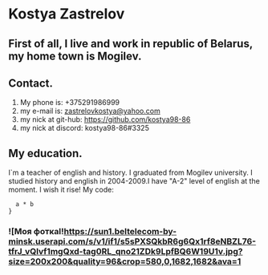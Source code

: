 # Kostya Zastrelov
##  First of all, I live and work in republic of Belarus, my home town is Mogilev.
##  Contact.
1.    My phone is: +375291986999
2.    my e-mail is: zastrelovkostya@yahoo.com
3.    my nick at git-hub: https://github.com/kostya98-86
4.    my nick at discord: kostya98-86#3325
## My education.
I`m a teacher of english and history. I graduated from Mogilev university. I studied history and english in 2004-2009.I have "A-2" level of english at the moment. I wish it rise!
My code: 
```function multiply(a, b){
  a * b
}
```
### ![Моя фоткаl!https://sun1.beltelecom-by-minsk.userapi.com/s/v1/if1/s5sPXSQkbR6g6Qx1rf8eNBZL76-tfrJ_vQlvf1mgQxd-tag0RL_qno21ZDk9LpfBQ6W19U1v.jpg?size=200x200&quality=96&crop=580,0,1682,1682&ava=1
